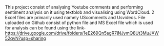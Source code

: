 This project consist of analysing Youtube comments and performing sentiment analysis on it using textblob and visualising using WordCloud.
2 Excel files are primarily used namely UScomments and Usvideos. File uploaded on Github consist of python file and MS Excel file which is used for analysis can be found using the link-https://drive.google.com/drive/folders/1eE269Qn5agR7jNJymQ8Ut3MuJXW52qvN?usp=sharing
